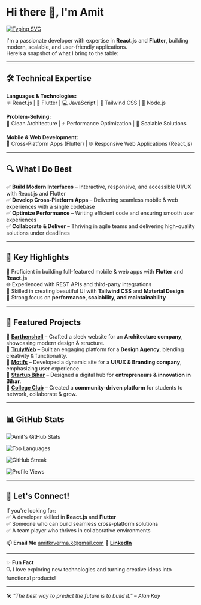 # Hi there 👋, I'm Amit  

[![Typing SVG](https://readme-typing-svg.herokuapp.com?font=Fira+Code&size=24&pause=1000&color=3F82F7&center=true&vCenter=true&width=600&lines=React.js+Developer;Flutter+Developer;Full-Stack+Enthusiast;Passionate+about+Building+Scalable+Apps)](https://git.io/typing-svg)  

I'm a passionate developer with expertise in **React.js** and **Flutter**, building modern, scalable, and user-friendly applications.  
Here’s a snapshot of what I bring to the table:  

---

## 🛠️ Technical Expertise  

**Languages & Technologies:**  
⚛️ React.js | 📱 Flutter | 💻 JavaScript | 🎨 Tailwind CSS | 🔧 Node.js  

**Problem-Solving:**  
🧠 Clean Architecture | ⚡ Performance Optimization | 🎯 Scalable Solutions  

**Mobile & Web Development:**  
📲 Cross-Platform Apps (Flutter) | 🌐 Responsive Web Applications (React.js)  

---

## 🔍 What I Do Best  

✅ **Build Modern Interfaces** – Interactive, responsive, and accessible UI/UX with React.js and Flutter  
✅ **Develop Cross-Platform Apps** – Delivering seamless mobile & web experiences with a single codebase  
✅ **Optimize Performance** – Writing efficient code and ensuring smooth user experiences  
✅ **Collaborate & Deliver** – Thriving in agile teams and delivering high-quality solutions under deadlines  

---

## 🌟 Key Highlights  

🚀 Proficient in building full-featured mobile & web apps with **Flutter** and **React.js**  
🌐 Experienced with REST APIs and third-party integrations  
🎨 Skilled in creating beautiful UI with **Tailwind CSS** and **Material Design**  
🎯 Strong focus on **performance, scalability, and maintainability**  

---

## 🚀 Featured Projects  

🔹 [**Earthenshell**](https://earthenshell.com) – Crafted a sleek website for an **Architecture company**, showcasing modern design & structure.  
🔹 [**TrulyWeb**](https://trulyweb.in) – Built an engaging platform for a **Design Agency**, blending creativity & functionality.  
🔹 [**Motifs**](https://motifs.in) – Developed a dynamic site for a **UI/UX & Branding company**, emphasizing user experience.  
🔹 [**Startup Bihar**](https://startupbihar.in) – Designed a digital hub for **entrepreneurs & innovation in Bihar**.  
🔹 [**College Club**](https://collegeclub.io) – Created a **community-driven platform** for students to network, collaborate & grow.  

---

## 📊 GitHub Stats  

![Amit's GitHub Stats](https://github-readme-stats.vercel.app/api?username=Amitkr-v&show_icons=true&theme=tokyonight)  

![Top Languages](https://github-readme-stats.vercel.app/api/top-langs/?username=Amitkr-v&layout=compact&theme=tokyonight)  

![GitHub Streak](https://streak-stats.demolab.com?user=Amitkr-v&theme=tokyonight)

![Profile Views](https://komarev.com/ghpvc/?username=Amitkr-v&label=Profile%20Views&color=blue&style=flat)  

---

## 💬 Let's Connect!  

If you're looking for:  
✅ A developer skilled in **React.js** and **Flutter**  
✅ Someone who can build seamless cross-platform solutions  
✅ A team player who thrives in collaborative environments  

📫 **Email Me** [amitkrverma.k@gmail.com](mailto:amitkrverma.k@gmail.com) 
💼 **[LinkedIn](https://www.linkedin.com/in/amit-kumar-verma-50b236266/)**  

---

✨ **Fun Fact**  
🔍 I love exploring new technologies and turning creative ideas into functional products!  

---

🛠️ *"The best way to predict the future is to build it." – Alan Kay*  
